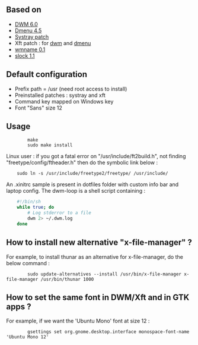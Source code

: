 Based on
--------

* [DWM 6.0](http://dwm.suckless.org/)
* [Dmenu 4.5](http://tools.suckless.org/dmenu/)
* [Systray patch](http://dwm.suckless.org/patches/systray)
* Xft patch : for [dwm](http://dwm.suckless.org/patches/xft) and [dmenu](http://tools.suckless.org/dmenu/patches/xft)
* [wmname 0.1](http://tools.suckless.org/wmname)
* [slock 1.1](http://tools.suckless.org/slock/)

Default configuration
---------------------

* Prefix path = /usr (need root access to install)
* Preinstalled patches : systray and xft
* Command key mapped on Windows key
* Font "Sans" size 12

Usage
-----

```
        make
        sudo make install
```

Linux user : if you got a fatal error on "/usr/include/ft2build.h", not finding "freetype/config/ftheader.h" then do the symbolic link below :

        sudo ln -s /usr/include/freetype2/freetype/ /usr/include/

An .xinitrc sample is present in dotfiles folder with custom info bar and laptop config. The dwm-loop is a shell script containing :

```sh
	#!/bin/sh
	while true; do
	    # Log stderror to a file 
	    dwm 2> ~/.dwm.log
	done
```

How to install new alternative "x-file-manager" ?
---------------------------------------------------

For example, to install thunar as an alternative for x-file-manager, do the below command :

```
        sudo update-alternatives --install /usr/bin/x-file-manager x-file-manager /usr/bin/thunar 1000
```

How to set the same font in DWM/Xft and in GTK apps ?
------------------------------------------------------------

For example, if we want the 'Ubuntu Mono' font at size 12 :

```
        gsettings set org.gnome.desktop.interface monospace-font-name 'Ubuntu Mono 12'
```
